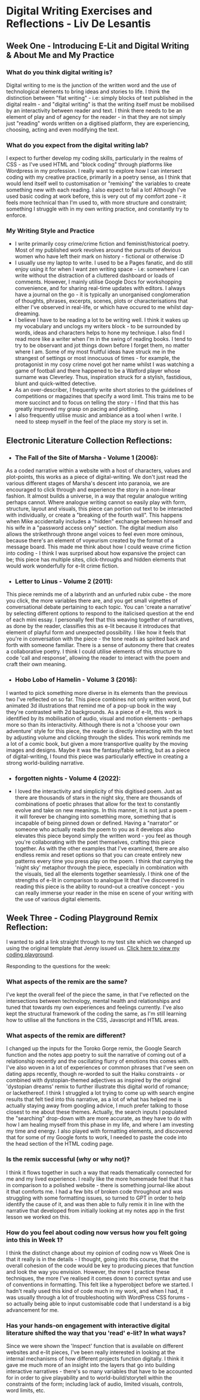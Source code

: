 # Digital Writing Exercises and Reflections - Liv De Lesantis 

## Week One - Introducing E-Lit and Digital Writing & About Me and My Practice
### What do you think digital writing is?
Digital writing to me is the junction of the written word and the use of technological elements to bring ideas and stories to life. I think the distinction between "flat writing" - i.e: simply blocks of text published in the digital realm - and "digital writing" is that the writing itself must be mobilised by an interactivity between reader and text. I think there needs to be an element of play and of agency for the reader - in that they are not simply just "reading" words  written on a digitised platform, they are experiencing, choosing, acting and even modifying the text. 
### What do you expect from the digital writing lab?
I expect to further develop my coding skills, particularly in the realms of CSS - as I've used HTML and "block coding" through platforms like Wordpress in my profession. I really want to explore how I can intersect coding with my creative practice, primarily in a poetry sense, as I think that would lend itself well to customisation or "remixing" the variables to create something new with each reading. I also expect to fail a lot! Although I've used basic coding at work before, this is very out of my comfort zone - it feels more technical than I'm used to, with more structure and constraint; something I struggle with in my own writing practice, and constantly try to enforce. 
### My Writing Style and Practice 
* I write primarily cosy crime/crime fiction and feminist/historical poetry. Most of my published work revolves around the pursuits of devious women who have left their mark on history - fictional or otherwise :D
* I usually use my laptop to write. I used to be a Pages fanatic, and do still enjoy using it for when I want zen writing space - i.e: somewhere I can write without the distraction of a cluttered dashboard or loads of comments. However, I mainly utilise Google Docs for workshopping convenience, and for sharing real-time updates with editors. I always have a journal on the go - it is typically an unorganised conglomeration of thoughts, phrases, excerpts, scenes, plots or characterisations that either I've observed in real-life, or which have occured to me whilst day-dreaming. 
* I believe I have to be reading a lot to be writing well. I think it wakes up my vocabulary and unclogs my writers block - to be surrounded by words, ideas and characters helps to hone my technique. I also find I read more like a writer when I'm in the swing of reading books. I tend to try to be observant and jot things down before I forget them, no matter where I am. Some of my most fruitful ideas have struck me in the strangest of settings or most innocuous of times - for example, the protagonist in my cosy crime novel got her name whilst I was watching a game of football and there happened to be a Watford player whose surname was Cleverley. Thus, inspiration struck for a stylish, fastidious, blunt and quick-witted detective.
* As an over-describer, I frequently write short stories to the guidelines of competitions or magazines that specify a word limit. This trains me to be more succinct and to focus on telling the story - I find that this has greatly improved my grasp on pacing and plotting. 
* I also frequently utilise music and ambiance as a tool when I write. I need to steep myself in the feel of the place my story is set in.

## Electronic Literature Collection Reflections: 
* ### The Fall of the Site of Marsha - Volume 1 (2006):
As a coded narrative within a website with a host of characters, values and plot-points, this works as a piece of digital-writing. We don't just read the various different stages of Marsha's descent into paranoia, we are encouraged to click through and experience the story in a non-linear fashion. It almost builds a universe, in a way that regular analogue writing perhaps cannot. Where analogue writing cannot so easily play with form, structure, layout and visuals, this piece can portion out text to be interacted with individually, or create a "breaking of the fourth wall". This happens when Mike accidentally includes a "hidden" exchange between himself and his wife in a "password access only" section. The digital medium also allows the strikethrough throne angel voices to feel even more ominous, because there's an element of voyeurism created by the format of a message board. This made me think about how I could weave crime fiction into coding - I think I was surprised about how expansive the project can be; this piece has multiple sites, click-throughs and hidden elements that would work wonderfully for e-lit crime fiction. 
* ### Letter to Linus - Volume 2 (2011):
This piece reminds me of a labyrinth and an unfurled rubix cube - the more you click, the more variables there are, and you get small vignettes of conversational debate pertaining to each topic. You can 'create a narrative' by selecting different options to respond to the italicised question at the end of each mini essay. I personally feel that this weaving together of narratives, as done by the reader, classifies this as e-lit because it introduces that element of playful form and unexpected possibility. I like how it feels that you're in conversation with the piece - the tone reads as spirited back and forth with someone familiar. There is a sense of autonomy there that creates a collaborative poetry. I think I could utilise elements of this structure to code 'call and response', allowing the reader to interact with the poem and craft their own meaning. 
* ### Hobo Lobo of Hamelin - Volume 3 (2016):
I wanted to pick something more diverse in its elements than the previous two I've reflected on so far. This piece combines not only written word, but animated 3d illustrations that remind me of a pop-up book in the way they're contrasted with 2d backgrounds. As a piece of e-lit, this work is identified by its mobilisation of audio, visual and motion elements - perhaps more so than its interactivity. Although there is not a 'choose your own adventure' style for this piece, the reader is directly interacting with the text by adjusting volume and clicking through the slides. This work reminds me a lot of a comic book, but given a more transportive quality by the moving images and designs. Maybe it was the fantasy/fable setting, but as a piece of digital-writing, I found this piece was particularly effective in creating a strong world-building narrative. 
* ### forgotten nights - Volume 4 (2022):
* I loved the interactivity and simplicity of this digitised poem. Just as there are thousands of stars in the night sky, there are thousands of combinations of poetic phrases that allow for the text to constantly evolve and take on new meanings. In this manner, it is not just a poem - it will forever be changing into something more, something that is incapable of being pinned down or defined. Having a "narrator" or someone who actually reads the poem to you as it develops also elevates this piece beyond simply the written word - you feel as though you're collaborating with the poet themselves, crafting this piece together. As with the other examples that I've examined, there are also endless remix and reset options so that you can create entirely new patterns every time you press play on the poem. I think that carrying the 'night sky' metaphor through the piece, especially in combination with the visuals, tied all the elements together seamlessly. I think one of the strengths of e-lit in comparison to analogue lit that I've discovered in reading this piece is the ability to round-out a creative concept - you can really immerse your reader in the mise en scene of your writing with the use of various digital elements. 

## Week Three - Coding Playground Remix Reflection: 
I wanted to add a link straight through to my test site which we changed up using the original template that Jenny issued us. [Click here to view my coding playground](https://liv-de-lesantis-test-remix.glitch.me/).

Responding to the questions for the week:

### What aspects of the remix are the same?
I've kept the overall feel of the piece the same, in that I've reflected on the intersections between technology, mental health and relationships and tuned that towards my own experiences and feelings currently. I've also kept the structural framework of the coding the same, as I'm still learning how to utilise all the functions in the CSS, Javascript and HTML areas. 
### What aspects of the remix are different?
I changed up the inputs for the Toroko Gorge remix, the Google Search function and the notes app poetry to suit the narrative of coming out of a relationship recently and the oscillating flurry of emotions this comes with. I've also woven in a lot of experiences or common phrases that I've seen on dating apps recently, though re-worded to suit the Haiku constraints - or combined with dystopian-themed adjectives as inspired by the original 'dystopian dreams' remix to further illustrate this digital world of romance; or lackethereof. I think I struggled a lot trying to come up with search engine results that felt tied into this narrative, as a lot of what has helped me is actually staying away from googling advice, I much prefer talking to those closest to me about these themes. Actually, the search inputs I populated the "searching" drop-down with are more accurate, as they have to do with how I am healing myself from this phase in my life, and where I am investing my time and energy. I also played with formatting elements, and discovered that for some of my Google fonts to work, I needed to paste the code into the head section of the HTML coding page. 
### Is the remix successful (why or why not)?
I think it flows together in such a way that reads thematically connected for me and my lived experience. I really like the more homemade feel that it has in comparison to a polished website - there is something journal-like about it that comforts me. I had a few bits of broken code throughout and was struggling with some formatting issues, so turned to GPT in order to help identify the cause of it, and was then able to fully remix it in line with the narrative that developed from initially looking at my notes app in the first lesson we worked on this. 
### How do you feel about coding now versus how you felt going into this in Week 1?
I think the distinct change about my opinion of coding now vs Week One is that it really is in the details - I thought, going into this course, that the overall cohesion of the code would be key to producing pieces that function and look the way you envision. However, the more I practice these techniques, the more I've realised it comes down to correct syntax and use of conventions in formatting. This felt like a hyperobject before we started. I hadn't really used this kind of code much in my work, and when I had, it was usually through a lot of troubleshooting with WordPress CSS forums - so actually being able to input customisable code that I understand is a big advancement for me. 
### Has your hands-on engagement with interactive digital literature shifted the way that you 'read' e-lit? In what ways?
Since we were shown the 'Inspect' function that is available on different websites and e-lit pieces, I've been really interested in looking at the internal mechanisms of how different projects function digitally. I think it gave me much more of an insight into the layers that go into building interactive narratives - there's so many variables that have to be accounted for in order to give playability and to world-build/storytell within the constraints of the form; including lack of audio, limited visuals, controls, word limits, etc. 
